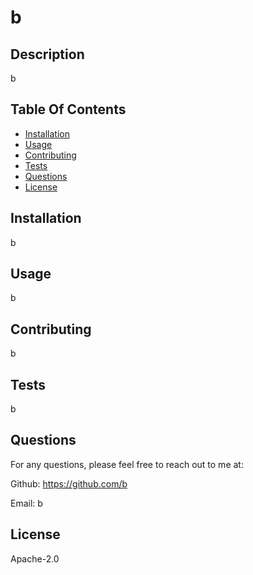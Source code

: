 
  # b

  ## Description
  
  b

  ## Table Of Contents
  * [Installation](#installation)
  * [Usage](#usage)
  * [Contributing](#contributing)
  * [Tests](#tests)
  * [Questions](#questions)
  * [License](#license)

  ## Installation

  b

  ## Usage

  b

  ## Contributing

  b

  ## Tests

  b

  ## Questions
  For any questions, please feel free to reach out to me at:

  Github: https://github.com/b

  Email: b


  ## License

  Apache-2.0

